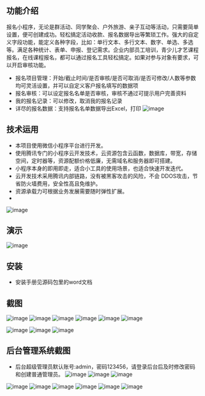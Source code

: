## 功能介绍 
报名小程序，无论是群活动、同学聚会、户外旅游、亲子互动等活动，只需要简单设置，便可创建成功。轻松搞定活动收款、报名数据导出等繁琐工作。强大的自定义字段功能，能定义各种字段，比如：单行文本、多行文本、数字、单选、多选等。满足各种统计、表单、申报、登记需求。企业内部员工培训，青少儿才艺课程报名，在线课程报名，都可以通过报名工具轻松搞定。如果对参与对象有要求，可以开启审核功能。

- 报名项目管理：开始/截止时间/是否审核/是否可取消/是否可修改/人数等参数均可灵活设置，并可以自定义客户报名填写的数据项
- 报名审核：可以设定报名名单是否审核，审核不通过可提示用户完善资料
- 我的报名记录：可以修改，取消我的报名记录
- 详尽的报名数据：支持报名名单数据导出Excel，打印
 ![image](https://user-images.githubusercontent.com/115377343/194777831-c8217fd0-d0dc-43e0-9856-0ed19df8f60e.png)



## 技术运用
- 本项目使用微信小程序平台进行开发。
- 使用腾讯专门的小程序云开发技术，云资源包含云函数，数据库，带宽，存储空间，定时器等，资源配额价格低廉，无需域名和服务器即可搭建。
- 小程序本身的即用即走，适合小工具的使用场景，也适合快速开发迭代。
- 云开发技术采用腾讯内部链路，没有被黑客攻击的风险，不会 DDOS攻击，节省防火墙费用，安全性高且免维护。
- 资源承载力可根据业务发展需要随时弹性扩展。  
- 
 ![image](https://user-images.githubusercontent.com/115377343/194777837-eb2cc360-0468-463e-8ca2-6852dd87f923.png)



 


## 演示 
![image](https://user-images.githubusercontent.com/115377343/194777834-9156236a-8b80-4da3-9c85-55dc011614f6.png)


## 安装

- 安装手册见源码包里的word文档




## 截图
![image](https://user-images.githubusercontent.com/115377343/194777842-25a9af9d-00fe-4a84-b1cf-f9ee12251a2f.png)
![image](https://user-images.githubusercontent.com/115377343/194777847-91532277-e661-4246-b2f9-4e6ba829d2c0.png)
![image](https://user-images.githubusercontent.com/115377343/194777849-102feaad-4432-43a7-9d40-a038676e9765.png)
![image](https://user-images.githubusercontent.com/115377343/194777853-3bfb218b-c38b-4db2-bf07-b39f20ec0da5.png)
![image](https://user-images.githubusercontent.com/115377343/194777854-0319c241-4f1c-47cb-b6c1-9d6d0234a267.png)
![image](https://user-images.githubusercontent.com/115377343/194777858-8137d867-b85f-45eb-8fe3-95e388d7d08e.png)

![image](https://user-images.githubusercontent.com/115377343/194777861-4dfbe405-4172-4ab3-a32b-077009554c61.png)
![image](https://user-images.githubusercontent.com/115377343/194777862-af18fb06-4059-44b7-b91b-cb9fdb1cb9c6.png)
![image](https://user-images.githubusercontent.com/115377343/194777864-47ba3c95-fc6e-4729-93b6-1f54416c1d4f.png)

 

## 后台管理系统截图 
- 后台超级管理员默认账号:admin，密码123456，请登录后台后及时修改密码和创建普通管理员。
 ![image](https://user-images.githubusercontent.com/115377343/194777868-2d4e081a-02a1-46db-bc6c-d248641de603.png)
![image](https://user-images.githubusercontent.com/115377343/194777870-453c32df-7e96-46ff-acdf-025bd1b37e82.png)
![image](https://user-images.githubusercontent.com/115377343/194777873-86aade22-c8cf-46e0-8ad3-0ff761440859.png)

![image](https://user-images.githubusercontent.com/115377343/194777876-1829887e-66ec-4b7a-b0e6-fd2b821cc409.png)
![image](https://user-images.githubusercontent.com/115377343/194777878-51513542-7a84-41bb-92c3-500f2fc11507.png)
![image](https://user-images.githubusercontent.com/115377343/194777880-651e5ae9-ae03-41bb-b3f4-faee9221990e.png)
![image](https://user-images.githubusercontent.com/115377343/194777882-250d48f7-0a56-4b64-bbfe-771ca6be06a8.png)
![image](https://user-images.githubusercontent.com/115377343/194777885-4d3b5cc6-f766-4e57-b3f4-c8983a7e2d28.png)
![image](https://user-images.githubusercontent.com/115377343/194777888-5a483fd7-d73d-4ad3-b6c7-2f55e6adef96.png)



